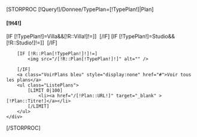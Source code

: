 [STORPROC [!Query!]/Donnee/TypePlan=[!TypePlan!]|Plan]
	<div class="BlocPlan">
		<h4>[!H4!]</h4>
		[IF [!TypePlan!]=Villa&&[!R::Villa!]!=]]
			<img src="/[!R::Villa!]" alt="" />
		[/IF]
		[IF [!TypePlan!]=Studio&&[!R::Studio!]!=]]
			<img src="/[!R::Studio!]!]" alt="" />
		[/IF]

		[IF [!R::Plan[!TypePlan!]!]!=]
			<img src="/[!R::Plan[!TypePlan!]!]" alt="" />

		[/IF]
		<a class="VoirPlans bleu" style="display:none" href="#">Voir tous les plans</a>
		<ul class="ListePlans">
			[LIMIT 0|100]
				<li><a href="/[!Plan::URL!]" target="_blank" >[!Plan::Titre!]</a></li>
			[/LIMIT]
		</ul>
	</div>
[/STORPROC]